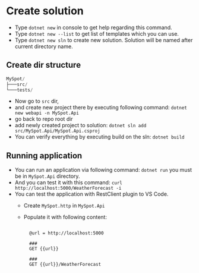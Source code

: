 # Create solution

* Type `dotnet new` in console to get help regarding this command.
* Type `dotnet new --list` to get list of templates which you can use.
* Type `dotnet new sln` to create new solution. Solution will be named after current directory name.

## Create dir structure

```cs
MySpot/
├───src/
└───tests/
```

* Now go to `src` dir,
* and create new project there by executing following command:
  `dotnet new webapi -n MySpot.Api`
* go back to repo root dir
* add newly created project to solution:
  `dotnet sln add src/MySpot.Api/MySpot.Api.csproj`
* You can verify everything by executing build on the sln:
  `dotnet build`

## Running application

* You can run an application via following command: `dotnet run` you must be in `MySpot.Api` directory.
* And you can test it with this command: `curl http://localhost:5000/WeatherForecast -i`
* You can test the application with RestClient plugin to VS Code.
  * Create `MySpot.http` in `MySpot.Api`
  * Populate it with following content:

    ```http

      @url = http://localhost:5000

      ###
      GET {{url}}

      ###
      GET {{url}}/WeatherForecast
    ```
